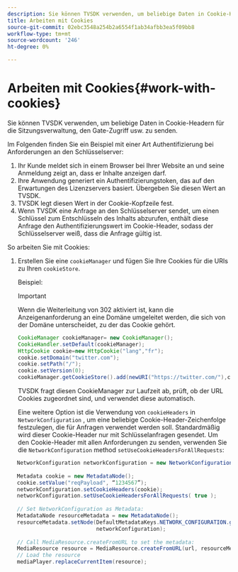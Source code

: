 ```yaml
---
description: Sie können TVSDK verwenden, um beliebige Daten in Cookie-Headern für die Sitzungsverwaltung, den Gate-Zugriff usw. zu senden.
title: Arbeiten mit Cookies
source-git-commit: 02ebc3548a254b2a6554f1ab34afbb3ea5f09bb8
workflow-type: tm+mt
source-wordcount: '246'
ht-degree: 0%

---
```


# Arbeiten mit Cookies{#work-with-cookies}

Sie können TVSDK verwenden, um beliebige Daten in Cookie-Headern für die Sitzungsverwaltung, den Gate-Zugriff usw. zu senden.

Im Folgenden finden Sie ein Beispiel mit einer Art Authentifizierung bei Anforderungen an den Schlüsselserver:

1. Ihr Kunde meldet sich in einem Browser bei Ihrer Website an und seine Anmeldung zeigt an, dass er Inhalte anzeigen darf.
1. Ihre Anwendung generiert ein Authentifizierungstoken, das auf den Erwartungen des Lizenzservers basiert. Übergeben Sie diesen Wert an TVSDK.
1. TVSDK legt diesen Wert in der Cookie-Kopfzeile fest.
1. Wenn TVSDK eine Anfrage an den Schlüsselserver sendet, um einen Schlüssel zum Entschlüsseln des Inhalts abzurufen, enthält diese Anfrage den Authentifizierungswert im Cookie-Header, sodass der Schlüsselserver weiß, dass die Anfrage gültig ist.

So arbeiten Sie mit Cookies:

1. Erstellen Sie eine `cookieManager` und fügen Sie Ihre Cookies für die URIs zu Ihren `cookieStore`.

   Beispiel:

   >[!IMPORTANT]
   >
   >Wenn die Weiterleitung von 302 aktiviert ist, kann die Anzeigenanforderung an eine Domäne umgeleitet werden, die sich von der Domäne unterscheidet, zu der das Cookie gehört.

   ```java
   CookieManager cookieManager= new CookieManager(); 
   CookieHandler.setDefault(cookieManager);  
   HttpCookie cookie=new HttpCookie("lang","fr"); 
   cookie.setDomain("twitter.com");  
   cookie.setPath("/"); 
   cookie.setVersion(0); 
   cookieManager.getCookieStore().add(newURI("https://twitter.com/"),cookie);
   ```

   TVSDK fragt diesen CookieManager zur Laufzeit ab, prüft, ob der URL Cookies zugeordnet sind, und verwendet diese automatisch.

   Eine weitere Option ist die Verwendung von `cookieHeaders` in `NetworkConfiguration` , um eine beliebige Cookie-Header-Zeichenfolge festzulegen, die für Anfragen verwendet werden soll. Standardmäßig wird dieser Cookie-Header nur mit Schlüsselanfragen gesendet. Um den Cookie-Header mit allen Anforderungen zu senden, verwenden Sie die `NetworkConfiguration` method `setUseCookieHeadersForAllRequests`:

```java
   NetworkConfiguration networkConfiguration = new NetworkConfiguration(); 
    
   Metadata cookie = new MetadataNode(); 
   cookie.setValue("reqPayload", “1234567”); 
   networkConfiguration.setCookieHeaders(cookie); 
   networkConfiguration.setUseCookieHeadersForAllRequests( true ); 
    
   // Set NetworkConfiguration as Metadata:                                                                   
   MetadataNode resourceMetadata = new MetadataNode(); 
   resourceMetadata.setNode(DefaultMetadataKeys.NETWORK_CONFIGURATION.getValue(),  
                            networkConfiguration); 
    
   // Call MediaResource.createFromURL to set the metadata: 
   MediaResource resource = MediaResource.createFromURL(url, resourceMetadata); 
   // Load the resource 
   mediaPlayer.replaceCurrentItem(resource);
```
